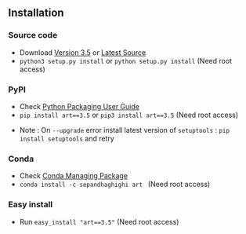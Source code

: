 ## Installation		

### Source code
- Download [Version 3.5](https://github.com/sepandhaghighi/art/archive/v3.5.zip) or [Latest Source ](https://github.com/sepandhaghighi/art/archive/dev.zip)
- `python3 setup.py install` or `python setup.py install` (Need root access)				

### PyPI


- Check [Python Packaging User Guide](https://packaging.python.org/installing/)     
- `pip install art==3.5` or `pip3 install art==3.5` (Need root access)

* Note :  On `--upgrade` error install latest version of `setuptools` : `pip install setuptools` and retry

### Conda

- Check [Conda Managing Package](https://conda.io/docs/user-guide/tasks/manage-pkgs.html#installing-packages-from-anaconda-org)
- `conda install -c sepandhaghighi art ` (Need root access)

### Easy install

- Run `easy_install "art==3.5"` (Need root access)
